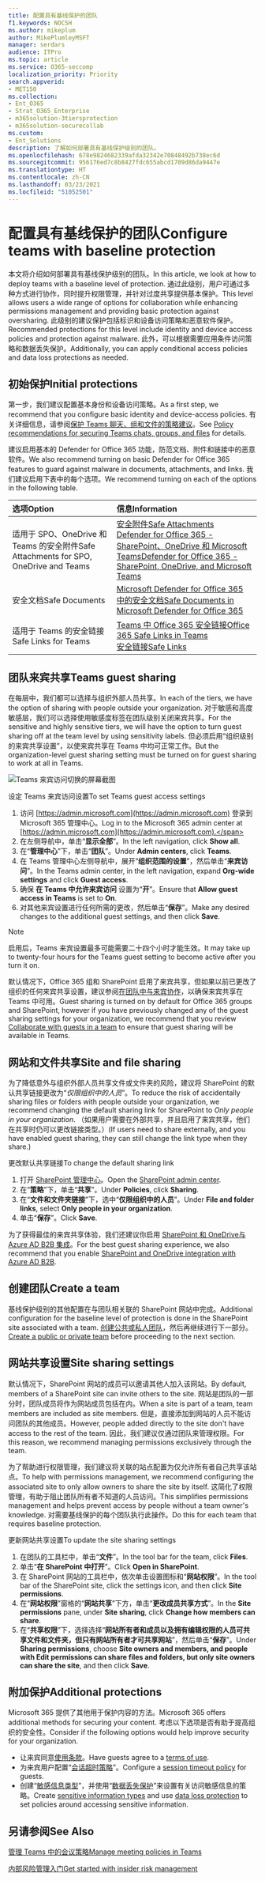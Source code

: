 ```yaml
---
title: 配置具有基线保护的团队
f1.keywords: NOCSH
ms.author: mikeplum
author: MikePlumleyMSFT
manager: serdars
audience: ITPro
ms.topic: article
ms.service: O365-seccomp
localization_priority: Priority
search.appverid:
- MET150
ms.collection:
- Ent_O365
- Strat_O365_Enterprise
- m365solution-3tiersprotection
- m365solution-securecollab
ms.custom:
- Ent_Solutions
description: 了解如何部署具有基线保护级别的团队。
ms.openlocfilehash: 678e9824682339afda32342e70848492b738ec6d
ms.sourcegitcommit: 956176ed7c8b8427fdc655abcd1709d86da9447e
ms.translationtype: HT
ms.contentlocale: zh-CN
ms.lasthandoff: 03/23/2021
ms.locfileid: "51052501"
---
```

# <a name="configure-teams-with-baseline-protection"></a><span data-ttu-id="d92e8-103">配置具有基线保护的团队</span><span class="sxs-lookup"><span data-stu-id="d92e8-103">Configure teams with baseline protection</span></span>

<span data-ttu-id="d92e8-104">本文将介绍如何部署具有基线保护级别的团队。</span><span class="sxs-lookup"><span data-stu-id="d92e8-104">In this article, we look at how to deploy teams with a baseline level of protection.</span></span> <span data-ttu-id="d92e8-105">通过此级别，用户可通过多种方式进行协作，同时提升权限管理，并针对过度共享提供基本保护。</span><span class="sxs-lookup"><span data-stu-id="d92e8-105">This level allows users a wide range of options for collaboration while enhancing permissions management and providing basic protection against oversharing.</span></span> <span data-ttu-id="d92e8-106">此级别的建议保护包括标识和设备访问策略和恶意软件保护。</span><span class="sxs-lookup"><span data-stu-id="d92e8-106">Recommended protections for this level include identity and device access policies and protection against malware.</span></span> <span data-ttu-id="d92e8-107">此外，可以根据需要应用条件访问策略和数据丢失保护。</span><span class="sxs-lookup"><span data-stu-id="d92e8-107">Additionally, you can apply conditional access policies and data loss protections as needed.</span></span>

## <a name="initial-protections"></a><span data-ttu-id="d92e8-108">初始保护</span><span class="sxs-lookup"><span data-stu-id="d92e8-108">Initial protections</span></span>

<span data-ttu-id="d92e8-109">第一步，我们建议配置基本身份和设备访问策略。</span><span class="sxs-lookup"><span data-stu-id="d92e8-109">As a first step, we recommend that you configure basic identity and device-access policies.</span></span> <span data-ttu-id="d92e8-110">有关详细信息，请参阅[保护 Teams 聊天、组和文件的策略建议](../security/defender-365-security/teams-access-policies.md)。</span><span class="sxs-lookup"><span data-stu-id="d92e8-110">See [Policy recommendations for securing Teams chats, groups, and files](../security/defender-365-security/teams-access-policies.md) for details.</span></span>

<span data-ttu-id="d92e8-111">建议启用基本的 Defender for Office 365 功能，防范文档、附件和链接中的恶意软件。</span><span class="sxs-lookup"><span data-stu-id="d92e8-111">We also recommend turning on basic Defender for Office 365 features to guard against malware in documents, attachments, and links.</span></span> <span data-ttu-id="d92e8-112">我们建议启用下表中的每个选项。</span><span class="sxs-lookup"><span data-stu-id="d92e8-112">We recommend turning on each of the options in the following table.</span></span>

|<span data-ttu-id="d92e8-113">选项</span><span class="sxs-lookup"><span data-stu-id="d92e8-113">Option</span></span>|<span data-ttu-id="d92e8-114">信息</span><span class="sxs-lookup"><span data-stu-id="d92e8-114">Information</span></span>|
|:------|:-----------|
|<span data-ttu-id="d92e8-115">适用于 SPO、OneDrive 和 Teams 的安全附件</span><span class="sxs-lookup"><span data-stu-id="d92e8-115">Safe Attachments for SPO, OneDrive and Teams</span></span>|[<span data-ttu-id="d92e8-116">安全附件</span><span class="sxs-lookup"><span data-stu-id="d92e8-116">Safe Attachments</span></span>](../security/defender-365-security/safe-attachments.md)<br>[<span data-ttu-id="d92e8-117">Defender for Office 365 - SharePoint、OneDrive 和 Microsoft Teams</span><span class="sxs-lookup"><span data-stu-id="d92e8-117">Defender for Office 365 - SharePoint, OneDrive, and Microsoft Teams</span></span>](../security/defender-365-security/mdo-for-spo-odb-and-teams.md)|
|<span data-ttu-id="d92e8-118">安全文档</span><span class="sxs-lookup"><span data-stu-id="d92e8-118">Safe Documents</span></span>|[<span data-ttu-id="d92e8-119">Microsoft Defender for Office 365 中的安全文档</span><span class="sxs-lookup"><span data-stu-id="d92e8-119">Safe Documents in Microsoft Defender for Office 365</span></span>](../security/defender-365-security/safe-docs.md)|
|<span data-ttu-id="d92e8-120">适用于 Teams 的安全链接</span><span class="sxs-lookup"><span data-stu-id="d92e8-120">Safe Links for Teams</span></span>|[<span data-ttu-id="d92e8-121">Teams 中 Office 365 安全链接</span><span class="sxs-lookup"><span data-stu-id="d92e8-121">Office 365 Safe Links in Teams</span></span>](../security/defender-365-security/safe-links.md#safe-links-settings-for-microsoft-teamssafe-links-settings-for-microsoft-teams)<br>[<span data-ttu-id="d92e8-122">安全链接</span><span class="sxs-lookup"><span data-stu-id="d92e8-122">Safe Links</span></span>](../security/defender-365-security/safe-links.md)|

## <a name="teams-guest-sharing"></a><span data-ttu-id="d92e8-123">团队来宾共享</span><span class="sxs-lookup"><span data-stu-id="d92e8-123">Teams guest sharing</span></span>

<span data-ttu-id="d92e8-124">在每层中，我们都可以选择与组织外部人员共享。</span><span class="sxs-lookup"><span data-stu-id="d92e8-124">In each of the tiers, we have the option of sharing with people outside your organization.</span></span> <span data-ttu-id="d92e8-125">对于敏感和高度敏感层，我们可以选择使用敏感度标签在团队级别关闭来宾共享。</span><span class="sxs-lookup"><span data-stu-id="d92e8-125">For the sensitive and highly sensitive tiers, we will have the option to turn guest sharing off at the team level by using sensitivity labels.</span></span> <span data-ttu-id="d92e8-126">但必须启用“组织级别的来宾共享设置”，以使来宾共享在 Teams 中均可正常工作。</span><span class="sxs-lookup"><span data-stu-id="d92e8-126">But the organization-level guest sharing setting must be turned on for guest sharing to work at all in Teams.</span></span>

![Teams 来宾访问切换的屏幕截图](../media/teams-guest-access-toggle-on.png)

<span data-ttu-id="d92e8-128">设定 Teams 来宾访问设置</span><span class="sxs-lookup"><span data-stu-id="d92e8-128">To set Teams guest access settings</span></span>

1. <span data-ttu-id="d92e8-129">访问 [https://admin.microsoft.com](https://admin.microsoft.com) 登录到 Microsoft 365 管理中心。</span><span class="sxs-lookup"><span data-stu-id="d92e8-129">Log in to the Microsoft 365 admin center at [https://admin.microsoft.com](https://admin.microsoft.com).</span></span>
2. <span data-ttu-id="d92e8-130">在左侧导航中，单击“**显示全部**”。</span><span class="sxs-lookup"><span data-stu-id="d92e8-130">In the left navigation, click **Show all**.</span></span>
3. <span data-ttu-id="d92e8-131">在“**管理中心**”下，单击“**团队**”。</span><span class="sxs-lookup"><span data-stu-id="d92e8-131">Under **Admin centers**, click **Teams**.</span></span>
4. <span data-ttu-id="d92e8-132">在 Teams 管理中心左侧导航中，展开“**组织范围的设置**”，然后单击“**来宾访问**”。</span><span class="sxs-lookup"><span data-stu-id="d92e8-132">In the Teams admin center, in the left navigation, expand **Org-wide settings** and click **Guest access**.</span></span>
5. <span data-ttu-id="d92e8-133">确保 **在 Teams 中允许来宾访问** 设置为“**开**”。</span><span class="sxs-lookup"><span data-stu-id="d92e8-133">Ensure that **Allow guest access in Teams** is set to **On**.</span></span>
6. <span data-ttu-id="d92e8-134">对其他来宾设置进行任何所需的更改，然后单击“**保存**”。</span><span class="sxs-lookup"><span data-stu-id="d92e8-134">Make any desired changes to the additional guest settings, and then click **Save**.</span></span>

> [!NOTE]
> <span data-ttu-id="d92e8-135">启用后，Teams 来宾设置最多可能需要二十四个小时才能生效。</span><span class="sxs-lookup"><span data-stu-id="d92e8-135">It may take up to twenty-four hours for the Teams guest setting to become active after you turn it on.</span></span>

<span data-ttu-id="d92e8-136">默认情况下，Office 365 组和 SharePoint 启用了来宾共享，但如果以前已更改了组织的任何来宾共享设置，建议参阅[在团队中与来宾协作](./collaborate-as-team.md)，以确保来宾共享在 Teams 中可用。</span><span class="sxs-lookup"><span data-stu-id="d92e8-136">Guest sharing is turned on by default for Office 365 groups and SharePoint, however if you have previously changed any of the guest sharing settings for your organization, we recommend that you review [Collaborate with guests in a team](./collaborate-as-team.md) to ensure that guest sharing will be available in Teams.</span></span>

## <a name="site-and-file-sharing"></a><span data-ttu-id="d92e8-137">网站和文件共享</span><span class="sxs-lookup"><span data-stu-id="d92e8-137">Site and file sharing</span></span>

<span data-ttu-id="d92e8-138">为了降低意外与组织外部人员共享文件或文件夹的风险，建议将 SharePoint 的默认共享链接更改为“*仅限组织中的人员*”。</span><span class="sxs-lookup"><span data-stu-id="d92e8-138">To reduce the risk of accidentally sharing files or folders with people outside your organization, we recommend changing the default sharing link for SharePoint to *Only people in your organization*.</span></span> <span data-ttu-id="d92e8-139">（如果用户需要在外部共享，并且启用了来宾共享，他们在共享时仍可以更改链接类型。）</span><span class="sxs-lookup"><span data-stu-id="d92e8-139">(If users need to share externally, and you have enabled guest sharing, they can still change the link type when they share.)</span></span>

<span data-ttu-id="d92e8-140">更改默认共享链接</span><span class="sxs-lookup"><span data-stu-id="d92e8-140">To change the default sharing link</span></span>
1. <span data-ttu-id="d92e8-141">打开 [SharePoint 管理中心](https://admin.microsoft.com/sharepoint)。</span><span class="sxs-lookup"><span data-stu-id="d92e8-141">Open the [SharePoint admin center](https://admin.microsoft.com/sharepoint).</span></span>
2. <span data-ttu-id="d92e8-142">在“**策略**”下，单击“**共享**”。</span><span class="sxs-lookup"><span data-stu-id="d92e8-142">Under **Policies**, click **Sharing**.</span></span>
3. <span data-ttu-id="d92e8-143">在“**文件和文件夹链接**”下，选中“**仅限组织中的人员**”。</span><span class="sxs-lookup"><span data-stu-id="d92e8-143">Under **File and folder links**, select **Only people in your organization**.</span></span>
4. <span data-ttu-id="d92e8-144">单击“**保存**”。</span><span class="sxs-lookup"><span data-stu-id="d92e8-144">Click **Save**.</span></span>

<span data-ttu-id="d92e8-145">为了获得最佳的来宾共享体验，我们还建议你启用 [SharePoint 和 OneDrive与 Azure AD B2B 集成](/sharepoint/sharepoint-azureb2b-integration-preview)。</span><span class="sxs-lookup"><span data-stu-id="d92e8-145">For the best guest sharing experience, we also recommend that you enable [SharePoint and OneDrive integration with Azure AD B2B](/sharepoint/sharepoint-azureb2b-integration-preview).</span></span>

## <a name="create-a-team"></a><span data-ttu-id="d92e8-146">创建团队</span><span class="sxs-lookup"><span data-stu-id="d92e8-146">Create a team</span></span>

<span data-ttu-id="d92e8-147">基线保护级别的其他配置在与团队相关联的 SharePoint 网站中完成。</span><span class="sxs-lookup"><span data-stu-id="d92e8-147">Additional configuration for the baseline level of protection is done in the SharePoint site associated with a team.</span></span> <span data-ttu-id="d92e8-148">[创建公共或私人团队](https://support.office.com/article/174adf5f-846b-4780-b765-de1a0a737e2b)，然后再继续进行下一部分。</span><span class="sxs-lookup"><span data-stu-id="d92e8-148">[Create a public or private team](https://support.office.com/article/174adf5f-846b-4780-b765-de1a0a737e2b) before proceeding to the next section.</span></span>

## <a name="site-sharing-settings"></a><span data-ttu-id="d92e8-149">网站共享设置</span><span class="sxs-lookup"><span data-stu-id="d92e8-149">Site sharing settings</span></span>

<span data-ttu-id="d92e8-150">默认情况下，SharePoint 网站的成员可以邀请其他人加入该网站。</span><span class="sxs-lookup"><span data-stu-id="d92e8-150">By default, members of a SharePoint site can invite others to the site.</span></span> <span data-ttu-id="d92e8-151">网站是团队的一部分时，团队成员将作为网站成员包括在内。</span><span class="sxs-lookup"><span data-stu-id="d92e8-151">When a site is part of a team, team members are included as site members.</span></span> <span data-ttu-id="d92e8-152">但是，直接添加到网站的人员不能访问团队的其他成员。</span><span class="sxs-lookup"><span data-stu-id="d92e8-152">However, people added directly to the site don't have access to the rest of the team.</span></span> <span data-ttu-id="d92e8-153">因此，我们建议仅通过团队来管理权限。</span><span class="sxs-lookup"><span data-stu-id="d92e8-153">For this reason, we recommend managing permissions exclusively through the team.</span></span>

<span data-ttu-id="d92e8-154">为了帮助进行权限管理，我们建议将关联的站点配置为仅允许所有者自己共享该站点。</span><span class="sxs-lookup"><span data-stu-id="d92e8-154">To help with permissions management, we recommend configuring the associated site to only allow owners to share the site by itself.</span></span> <span data-ttu-id="d92e8-155">这简化了权限管理，有助于阻止团队所有者不知道的人员访问。</span><span class="sxs-lookup"><span data-stu-id="d92e8-155">This simplifies permissions management and helps prevent access by people without a team owner's knowledge.</span></span> <span data-ttu-id="d92e8-156">对需要基线保护的每个团队执行此操作。</span><span class="sxs-lookup"><span data-stu-id="d92e8-156">Do this for each team that requires baseline protection.</span></span>

<span data-ttu-id="d92e8-157">更新网站共享设置</span><span class="sxs-lookup"><span data-stu-id="d92e8-157">To update the site sharing settings</span></span>
1. <span data-ttu-id="d92e8-158">在团队的工具栏中，单击“**文件**”。</span><span class="sxs-lookup"><span data-stu-id="d92e8-158">In the tool bar for the team, click **Files**.</span></span>
2. <span data-ttu-id="d92e8-159">单击“**在 SharePoint 中打开**”。</span><span class="sxs-lookup"><span data-stu-id="d92e8-159">Click **Open in SharePoint**.</span></span>
3. <span data-ttu-id="d92e8-160">在 SharePoint 网站的工具栏中，依次单击设置图标和“**网站权限**”。</span><span class="sxs-lookup"><span data-stu-id="d92e8-160">In the tool bar of the SharePoint site, click the settings icon, and then click **Site permissions**.</span></span>
4. <span data-ttu-id="d92e8-161">在“**网站权限**”窗格的“**网站共享**”下方，单击“**更改成员共享方式**”。</span><span class="sxs-lookup"><span data-stu-id="d92e8-161">In the **Site permissions** pane, under **Site sharing**, click **Change how members can share**.</span></span>
5. <span data-ttu-id="d92e8-162">在“**共享权限**”下，选择选择“**网站所有者和成员以及拥有编辑权限的人员可共享文件和文件夹，但只有网站所有者才可共享网站**”，然后单击“**保存**”。</span><span class="sxs-lookup"><span data-stu-id="d92e8-162">Under **Sharing permissions**, choose **Site owners and members, and people with Edit permissions can share files and folders, but only site owners can share the site**, and then click **Save**.</span></span>

## <a name="additional-protections"></a><span data-ttu-id="d92e8-163">附加保护</span><span class="sxs-lookup"><span data-stu-id="d92e8-163">Additional protections</span></span>

<span data-ttu-id="d92e8-164">Microsoft 365 提供了其他用于保护内容的方法。</span><span class="sxs-lookup"><span data-stu-id="d92e8-164">Microsoft 365 offers additional methods for securing your content.</span></span> <span data-ttu-id="d92e8-165">考虑以下选项是否有助于提高组织的安全性。</span><span class="sxs-lookup"><span data-stu-id="d92e8-165">Consider if the following options would help improve security for your organization.</span></span>

- <span data-ttu-id="d92e8-166">让来宾同意[使用条款](/azure/active-directory/conditional-access/terms-of-use)。</span><span class="sxs-lookup"><span data-stu-id="d92e8-166">Have guests agree to a [terms of use](/azure/active-directory/conditional-access/terms-of-use).</span></span>
- <span data-ttu-id="d92e8-167">为来宾用户配置“[会话超时策略](/azure/active-directory/conditional-access/howto-conditional-access-session-lifetime)”。</span><span class="sxs-lookup"><span data-stu-id="d92e8-167">Configure a [session timeout policy](/azure/active-directory/conditional-access/howto-conditional-access-session-lifetime) for guests.</span></span>
- <span data-ttu-id="d92e8-168">创建“[敏感信息类型](../compliance/sensitive-information-type-learn-about.md)”，并使用“[数据丢失保护](../compliance/data-loss-prevention-policies.md)”来设置有关访问敏感信息的策略。</span><span class="sxs-lookup"><span data-stu-id="d92e8-168">Create [sensitive information types](../compliance/sensitive-information-type-learn-about.md) and use [data loss protection](../compliance/data-loss-prevention-policies.md) to set policies around accessing sensitive information.</span></span>

## <a name="see-also"></a><span data-ttu-id="d92e8-169">另请参阅</span><span class="sxs-lookup"><span data-stu-id="d92e8-169">See Also</span></span>

[<span data-ttu-id="d92e8-170">管理 Teams 中的会议策略</span><span class="sxs-lookup"><span data-stu-id="d92e8-170">Manage meeting policies in Teams</span></span>](/microsoftteams/meeting-policies-in-teams)

[<span data-ttu-id="d92e8-171">内部风险管理入门</span><span class="sxs-lookup"><span data-stu-id="d92e8-171">Get started with insider risk management</span></span>](../compliance/insider-risk-management-configure.md)